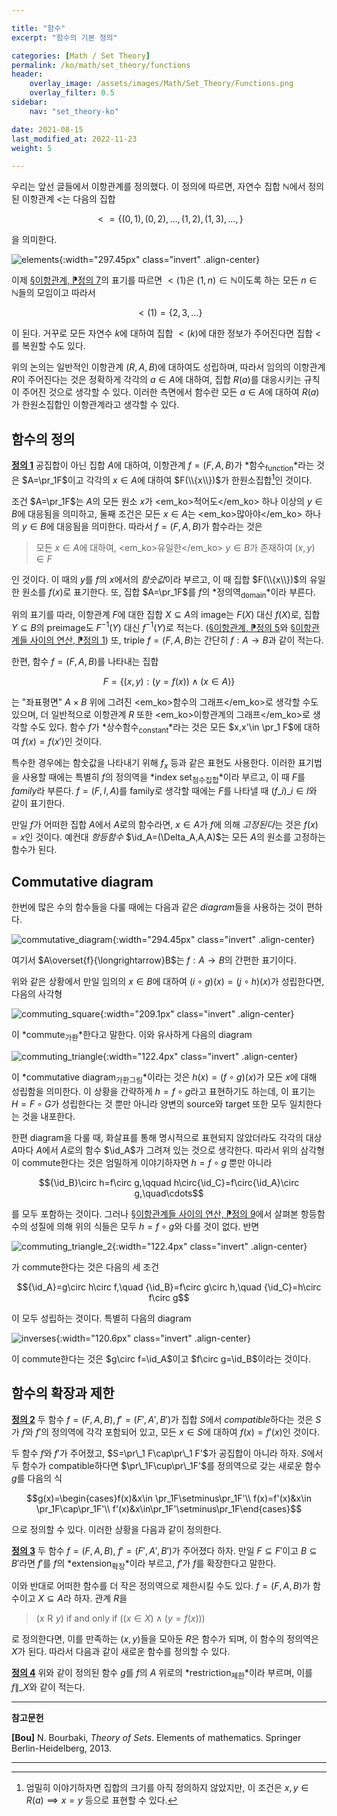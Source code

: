 ```yaml
---

title: "함수"
excerpt: "함수의 기본 정의"

categories: [Math / Set Theory]
permalink: /ko/math/set_theory/functions
header:
    overlay_image: /assets/images/Math/Set_Theory/Functions.png
    overlay_filter: 0.5
sidebar: 
    nav: "set_theory-ko"

date: 2021-08-15
last_modified_at: 2022-11-23
weight: 5

---
```


우리는 앞선 글들에서 이항관계를 정의했다. 이 정의에 따르면, 자연수 집합 $\mathbb{N}$에서 정의된 이항관계 $<$는 다음의 집합

$${<}=\{(0,1),(0,2),\ldots, (1,2),(1,3),\ldots, \}$$

을 의미한다. 

![elements](/assets/images/Math/Set_Theory/Functions-1.png){:width="297.45px" class="invert" .align-center}

이제 [§이항관계, ⁋정의 7](/ko/math/set_theory/binary_relation#df7)의 표기를 따르면 ${<}(1)$은 $(1,n)\in\mathbb{N}$이도록 하는 모든 $n\in\mathbb{N}$들의 모임이고 따라서

$${<}(1)=\{2,3,\ldots\}$$

이 된다. 거꾸로 모든 자연수 $k$에 대하여 집합 ${<}(k)$에 대한 정보가 주어진다면 집합 $<$를 복원할 수도 있다. 

위의 논의는 일반적인 이항관계 $(R,A,B)$에 대하여도 성립하며, 따라서 임의의 이항관계 $R$이 주어진다는 것은 정확하게 각각의 $a\in A$에 대하여, 집합 $R(a)$를 대응시키는 규칙이 주어진 것으로 생각할 수 있다. 이러한 측면에서 함수란 모든 $a\in A$에 대하여 $R(a)$가 한원소집합인 이항관계라고 생각할 수 있다. 

## 함수의 정의

<div class="definition" markdown="1">

<ins id="df1">**정의 1**</ins> 공집합이 아닌 집합 $A$에 대하여, 이항관계 $f=(F,A,B)$가 *함수<sub>function</sub>*라는 것은 $A=\pr_1F$이고 각각의 $x\in A$에 대하여 $F(\\{x\\})$가 한원소집합[^1]인 것이다.

</div>

조건 $A=\pr_1F$는 $A$의 모든 원소 $x$가 <em_ko>적어도</em_ko> 하나 이상의 $y\in B$에 대응됨을 의미하고, 둘째 조건은 모든 $x\in A$는 <em_ko>많아야</em_ko> 하나의 $y\in B$에 대응됨을 의미한다. 따라서 $f=(F,A,B)$가 함수라는 것은

> 모든 $x\in A$에 대하여, <em_ko>유일한</em_ko> $y\in B$가 존재하여 $(x,y)\in F$ 

인 것이다. 이 때의 $y$를 $f$의 $x$에서의 *함숫값*이라 부르고, 이 때 집합 $F(\\{x\\})$의 유일한 원소를 $f(x)$로 표기한다. 또, 집합 $A=\pr_1F$를 $f$의 *정의역<sub>domain</sub>*이라 부른다.

위의 표기를 따라, 이항관계 $F$에 대한 집합 $X\subseteq A$의 image는 $F(X)$ 대신 $f(X)$로, 집합 $Y\subseteq B$의 preimage도 $F^{-1}(Y)$ 대신 $f^{-1}(Y)$로 적는다. ([§이항관계, ⁋정의 5](/ko/math/set_theory/binary_relation#df5)와 [§이항관계들 사이의 연산, ⁋정의 1](/ko/math/set_theory/operation_of_binary_relation#df1)) 또, triple $f=(F,A,B)$는 간단히 $f:A\rightarrow B$과 같이 적는다.

한편, 함수 $f=(F,A,B)$를 나타내는 집합

$$F=\{(x,y): (y=f(x))\wedge(x\in A)\}$$

는 "좌표평면" $A\times B$ 위에 그려진 <em_ko>함수의 그래프</em_ko>로 생각할 수도 있으며, 더 일반적으로 이항관계 $R$ 또한 <em_ko>이항관계의 그래프</em_ko>로 생각할 수도 있다. 함수 $f$가 *상수함수<sub>constant</sub>*라는 것은 모든 $x,x'\in \pr_1 F$에 대하여 $f(x)=f(x')$인 것이다.

특수한 경우에는 함숫값을 나타내기 위해 $f_x$ 등과 같은 표현도 사용한다. 이러한 표기법을 사용할 때에는 특별히 $f$의 정의역을 *index set<sub>첨수집합</sub>*이라 부르고, 이 때 $F$를 *family*라 부른다. $f=(F,I,A)$를 family로 생각할 때에는 $F$를 나타낼 때 $(f\_i)\_{i\in I}$와 같이 표기한다.

만일 $f$가 어떠한 집합 $A$에서 $A$로의 함수라면, $x\in A$가 $f$에 의해 *고정된다*는 것은 $f(x)=x$인 것이다. 예컨대 *항등함수* $\id_A=(\Delta_A,A,A)$는 모든 $A$의 원소를 고정하는 함수가 된다. 

## Commutative diagram

한번에 많은 수의 함수들을 다룰 때에는 다음과 같은 *diagram*들을 사용하는 것이 편하다.

![commutative_diagram](/assets/images/Math/Set_Theory/Functions-2.png){:width="294.45px"  class="invert" .align-center}

여기서 $A\overset{f}{\longrightarrow}B$는 $f:A\rightarrow B$의 간편한 표기이다.  

위와 같은 상황에서 만일 임의의 $x\in B$에 대하여 $(i\circ g)(x)=(j\circ h)(x)$가 성립한다면, 다음의 사각형

![commuting_square](/assets/images/Math/Set_Theory/Functions-3.png){:width="209.1px" class="invert" .align-center}

이 *commute<sub>가환</sub>*한다고 말한다. 이와 유사하게 다음의 diagram

![commuting_triangle](/assets/images/Math/Set_Theory/Functions-4.png){:width="122.4px"  class="invert" .align-center}

이 *commutative diagram<sub>가환그림</sub>*이라는 것은 $h(x)=(f\circ g)(x)$가 모든 $x$에 대해 성립함을 의미한다. 이 상황을 간략하게 $h=f\circ g$라고 표현하기도 하는데, 이 표기는 $H=F\circ G$가 성립한다는 것 뿐만 아니라 양변의 source와 target 또한 모두 일치한다는 것을 내포한다.

한편 diagram을 다룰 때, 화살표를 통해 명시적으로 표현되지 않았더라도 각각의 대상 $A$마다 $A$에서 $A$로의 함수 $\id_A$가 그려져 있는 것으로 생각한다. 따라서 위의 삼각형이 commute한다는 것은 엄밀하게 이야기하자면 $h=f\circ g$ 뿐만 아니라 

$${\id_B}\circ h=f\circ g,\qquad h\circ{\id_C}=f\circ{\id_A}\circ g,\quad\cdots$$

를 모두 포함하는 것이다. 그러나 [§이항관계들 사이의 연산, ⁋정의 9](/ko/math/set_theory/operation_of_binary_relations#df9)에서 살펴본 항등함수의 성질에 의해 위의 식들은 모두 $h=f\circ g$와 다를 것이 없다. 반면

![commuting_triangle_2](/assets/images/Math/Set_Theory/Functions-5.png){:width="122.4px" class="invert" .align-center}

가 commute한다는 것은 다음의 세 조건

$${\id_A}=g\circ h\circ f,\quad {\id_B}=f\circ g\circ h,\quad {\id_C}=h\circ f\circ g$$

이 모두 성립하는 것이다. 특별히 다음의 diagram

![inverses](/assets/images/Math/Set_Theory/Functions-6.png){:width="120.6px" class="invert" .align-center}

이 commute한다는 것은 $g\circ f=\id_A$이고 $f\circ g=\id_B$이라는 것이다.

## 함수의 확장과 제한

<div class="definition" markdown="1">

<ins id="df2">**정의 2**</ins> 두 함수 $f=(F,A,B),f'=(F',A',B')$가 집합 $S$에서 *compatible*하다는 것은 $S$가 $f$와 $f'$의 정의역에 각각 포함되어 있고, 모든 $x\in S$에 대하여 $f(x)=f'(x)$인 것이다.

</div>

두 함수 $f$와 $f'$가 주어졌고, $S=\pr\_1 F\cap\pr\_1 F'$가 공집합이 아니라 하자. $S$에서 두 함수가 compatible하다면 $\pr\_1F\cup\pr\_1F'$를 정의역으로 갖는 새로운 함수 $g$를 다음의 식

$$g(x)=\begin{cases}f(x)&x\in \pr_1F\setminus\pr_1F'\\ f(x)=f'(x)&x\in \pr_1F\cap\pr_1F'\\ f'(x)&x\in\pr_1F'\setminus\pr_1F\end{cases}$$

으로 정의할 수 있다. 이러한 상황을 다음과 같이 정의한다.

<div class="definition" markdown="1">

<ins id="df3">**정의 3**</ins> 두 함수 $f=(F,A,B)$, $f'=(F',A',B')$가 주어졌다 하자. 만일 $F\subseteq F'$이고 $B\subseteq B'$라면 $f'$를 $f$의 *extension<sub>확장</sub>*이라 부르고, $f'$가 $f$를 확장한다고 말한다.

</div>

이와 반대로 어떠한 함수를 더 작은 정의역으로 제한시킬 수도 있다. $f=(F,A,B)$가 함수이고 $X\subseteq A$라 하자. 관계 $R$을 

> $(x\mathrel{R} y)$ if and only if $((x\in X)\wedge(y=f(x)))$

로 정의한다면, 이를 만족하는 $(x,y)$들을 모아둔 $R$은 함수가 되며, 이 함수의 정의역은 $X$가 된다. 따라서 다음과 같이 새로운 함수를 정의할 수 있다.

<div class="definition" markdown="1">

<ins id="df4">**정의 4**</ins> 위와 같이 정의된 함수 $g$를 $f$의 $A$ 위로의 *restriction<sub>제한</sub>*이라 부르며, 이를 $f\|\_{X}$와 같이 적는다.

</div>



---
**참고문헌**

**[Bou]** N. Bourbaki, *Theory of Sets*. Elements of mathematics. Springer Berlin-Heidelberg, 2013.

---

[^1]: 엄밀히 이야기하자면 집합의 크기를 아직 정의하지 않았지만, 이 조건은 $x,y\in R(a)\implies x=y$ 등으로 표현할 수 있다. 